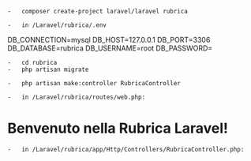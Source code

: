     -   composer create-project laravel/laravel rubrica

    -   in /Laravel/rubrica/.env

DB_CONNECTION=mysql
DB_HOST=127.0.0.1
DB_PORT=3306
DB_DATABASE=rubrica
DB_USERNAME=root
DB_PASSWORD=

    -   cd rubrica
    -   php artisan migrate

    -   php artisan make:controller RubricaController

    -   in /Laravel/rubrica/routes/web.php:

<?php

use Illuminate\Support\Facades\Route;
use App\Http\Controllers\RubricaController;

Route::get('/', [RubricaController::class, 'index']);

    -   mkdir public/css public/js public/include

    -   touch public/css/custom.css public/js/custom.js public/include/menunav.php

    -   touch resources/views/home.blade.php

<?php
    $cur = 'home';
?>
<!DOCTYPE html>
<html>
    <head>
        <title>Rubrica Laravel</title>
        <script src="https://code.jquery.com/jquery-3.7.1.slim.min.js" integrity="sha256-kmHvs0B+OpCW5GVHUNjv9rOmY0IvSIRcf7zGUDTDQM8=" crossorigin="anonymous"></script>
        <link rel="stylesheet" href="{{ asset('css/custom.css') }}">
    </head>
    <body>
        <?php include '../public/include/menunav.php'; ?>
        <h1>Benvenuto nella Rubrica Laravel!</h1>
    </body>
</html>

<script src="{{ asset('js/custom.js') }}"></script>


    -   in /Laravel/rubrica/app/Http/Controllers/RubricaController.php:

<?php

namespace App\Http\Controllers;

use Illuminate\Http\Request;

class RubricaController extends Controller
{
    public function index()
    {
        return view('home');
    }
}

    -   php artisan serve